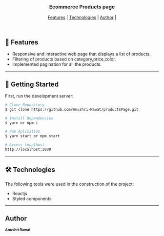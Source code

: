 <h3 align="center">
    Ecommerce Products page
</h3>

<p align="center">
  <a href="#faetures">Features</a> |
  <a href="#technologies">Technologies</a> |
  <a href="#author">Author</a> |
</p>
</br>


<h2 id="faetures" >🎨  Features </h2>
<ul>
<li>Responsive and interactive web page that displays a list of products.</li>
<li>Filtering of products based on category,price,color.</li>
<li>Implemented pagination for all the products.</li>
</ul>

---

## 🚀 Getting Started

First, run the development server:

```bash
# Clone Repository
$ git clone https://github.com/Anushri-Rawat/productsPage.git

# Install Dependencies
$ yarn or npm i

# Run Aplication
$ yarn start or npm start

# Access localhost
http://localhost:3000
```

---

<h2 id="technologies"> 🛠 Technologies </h2>

The following tools were used in the construction of the project:
- Reactjs
- Styled components

---

<h2 id="author">Author </h2>

<sub><b>Anushri Rawat</b></sub></a> <a href="https://www.linkedin.com/in/anushri-rawat-a45195205/" title="Anushri's Linkedin"></a>
<br />